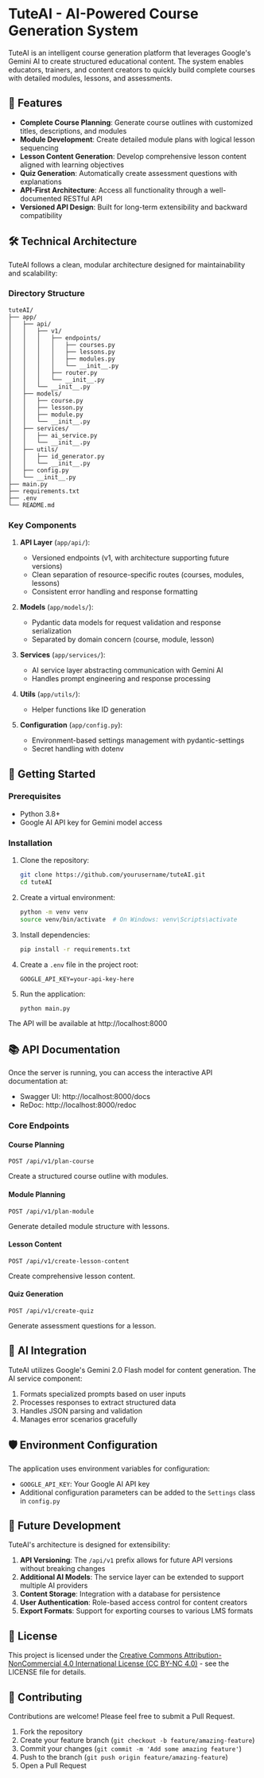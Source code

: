 # TuteAI - AI-Powered Course Generation System

TuteAI is an intelligent course generation platform that leverages Google's Gemini AI to create structured educational content. The system enables educators, trainers, and content creators to quickly build complete courses with detailed modules, lessons, and assessments.

## 🌟 Features

- **Complete Course Planning**: Generate course outlines with customized titles, descriptions, and modules
- **Module Development**: Create detailed module plans with logical lesson sequencing
- **Lesson Content Generation**: Develop comprehensive lesson content aligned with learning objectives
- **Quiz Generation**: Automatically create assessment questions with explanations
- **API-First Architecture**: Access all functionality through a well-documented RESTful API
- **Versioned API Design**: Built for long-term extensibility and backward compatibility

## 🛠️ Technical Architecture

TuteAI follows a clean, modular architecture designed for maintainability and scalability:

### Directory Structure

```
tuteAI/
├── app/
│   ├── api/
│   │   ├── v1/
│   │   │   ├── endpoints/
│   │   │   │   ├── courses.py
│   │   │   │   ├── lessons.py
│   │   │   │   ├── modules.py
│   │   │   │   └── __init__.py
│   │   │   ├── router.py
│   │   │   └── __init__.py
│   │   └── __init__.py
│   ├── models/
│   │   ├── course.py
│   │   ├── lesson.py
│   │   ├── module.py
│   │   └── __init__.py
│   ├── services/
│   │   ├── ai_service.py
│   │   └── __init__.py
│   ├── utils/
│   │   ├── id_generator.py
│   │   └── __init__.py
│   ├── config.py
│   └── __init__.py
├── main.py
├── requirements.txt
├── .env
└── README.md
```

### Key Components

1. **API Layer** (`app/api/`):
   - Versioned endpoints (v1, with architecture supporting future versions)
   - Clean separation of resource-specific routes (courses, modules, lessons)
   - Consistent error handling and response formatting

2. **Models** (`app/models/`):
   - Pydantic data models for request validation and response serialization
   - Separated by domain concern (course, module, lesson)

3. **Services** (`app/services/`):
   - AI service layer abstracting communication with Gemini AI
   - Handles prompt engineering and response processing

4. **Utils** (`app/utils/`):
   - Helper functions like ID generation

5. **Configuration** (`app/config.py`):
   - Environment-based settings management with pydantic-settings
   - Secret handling with dotenv

## 🚀 Getting Started

### Prerequisites

- Python 3.8+
- Google AI API key for Gemini model access

### Installation

1. Clone the repository:
   ```bash
   git clone https://github.com/yourusername/tuteAI.git
   cd tuteAI
   ```

2. Create a virtual environment:
   ```bash
   python -m venv venv
   source venv/bin/activate  # On Windows: venv\Scripts\activate
   ```

3. Install dependencies:
   ```bash
   pip install -r requirements.txt
   ```

4. Create a `.env` file in the project root:
   ```
   GOOGLE_API_KEY=your-api-key-here
   ```

5. Run the application:
   ```bash
   python main.py
   ```

The API will be available at http://localhost:8000

## 📚 API Documentation

Once the server is running, you can access the interactive API documentation at:
- Swagger UI: http://localhost:8000/docs
- ReDoc: http://localhost:8000/redoc

### Core Endpoints

#### Course Planning
```
POST /api/v1/plan-course
```
Create a structured course outline with modules.

#### Module Planning
```
POST /api/v1/plan-module
```
Generate detailed module structure with lessons.

#### Lesson Content
```
POST /api/v1/create-lesson-content
```
Create comprehensive lesson content.

#### Quiz Generation
```
POST /api/v1/create-quiz
```
Generate assessment questions for a lesson.

## 🧠 AI Integration

TuteAI utilizes Google's Gemini 2.0 Flash model for content generation. The AI service component:

1. Formats specialized prompts based on user inputs
2. Processes responses to extract structured data
3. Handles JSON parsing and validation
4. Manages error scenarios gracefully

## 🛡️ Environment Configuration

The application uses environment variables for configuration:
- `GOOGLE_API_KEY`: Your Google AI API key
- Additional configuration parameters can be added to the `Settings` class in `config.py`

## 🌱 Future Development

TuteAI's architecture is designed for extensibility:

1. **API Versioning**: The `/api/v1` prefix allows for future API versions without breaking changes
2. **Additional AI Models**: The service layer can be extended to support multiple AI providers
3. **Content Storage**: Integration with a database for persistence
4. **User Authentication**: Role-based access control for content creators
5. **Export Formats**: Support for exporting courses to various LMS formats

## 📄 License

This project is licensed under the [Creative Commons Attribution-NonCommercial 4.0 International License (CC BY-NC 4.0)](https://creativecommons.org/licenses/by-nc/4.0/) - see the LICENSE file for details.

## 🤝 Contributing

Contributions are welcome! Please feel free to submit a Pull Request.

1. Fork the repository
2. Create your feature branch (`git checkout -b feature/amazing-feature`)
3. Commit your changes (`git commit -m 'Add some amazing feature'`)
4. Push to the branch (`git push origin feature/amazing-feature`)
5. Open a Pull Request
